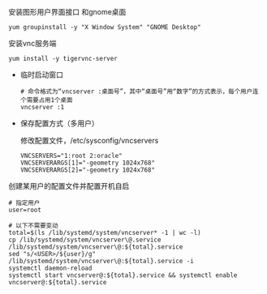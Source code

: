 安装图形用户界面接口 和gnome桌面

```
yum groupinstall -y "X Window System" "GNOME Desktop"
```

安装vnc服务端

```
yum install -y tigervnc-server
```



- 临时启动窗口

  ```shell
  # 命令格式为“vncserver :桌面号”，其中“桌面号”用“数字”的方式表示，每个用户连个需要占用1个桌面
  vncserver :1
  ```

  

- 保存配置方式（多用户）

  修改配置文件，/etc/sysconfig/vncservers

  ```
  VNCSERVERS="1:root 2:oracle"
  VNCSERVERARGS[1]="-geometry 1024x768"
  VNCSERVERARGS[2]="-geometry 1024x768"
  ```

  

创建某用户的配置文件并配置开机自启

```shell
# 指定用户
user=root

# 以下不需要变动
total=$(ls /lib/systemd/system/vncserver* -1 | wc -l)
cp /lib/systemd/system/vncserver\@.service /lib/systemd/system/vncserver\@:${total}.service
sed "s/<USER>/${user}/g" /lib/systemd/system/vncserver\@:${total}.service -i
systemctl daemon-reload
systemctl start vncserver@:${total}.service && systemctl enable vncserver@:${total}.service
```

